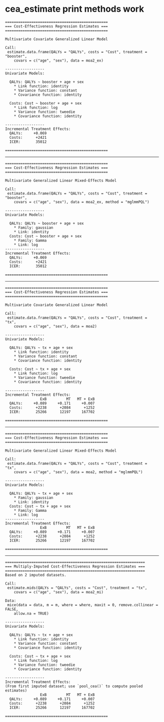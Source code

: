 # cea_estimate print methods work

    ===============================================
    === Cost-Effectiveness Regression Estimates ===
    ===============================================
    
    Multivariate Covariate Generalized Linear Model
    
    Call:
     estimate.data.frame(QALYs = "QALYs", costs = "Cost", treatment = "booster", 
        covars = c("age", "sex"), data = moa2_ex) 
    
    ------------------
    Univariate Models:
    
      QALYs: QALYs ~ booster + age + sex
        * Link function: identity 
        * Variance function: constant 
        * Covariance function: identity 
    
      Costs: Cost ~ booster + age + sex
        * Link function: log 
        * Variance function: tweedie 
        * Covariance function: identity 
    
    ------------------
    Incremental Treatment Effects:
      QALYs:     +0.069 
      Costs:      +2421 
      ICER:       35012 
    
    ===============================================

---

    ===============================================
    === Cost-Effectiveness Regression Estimates ===
    ===============================================
    
    Multivariate Generalized Linear Mixed-Effects Model
    
    Call:
     estimate.data.frame(QALYs = "QALYs", costs = "Cost", treatment = "booster", 
        covars = c("age", "sex"), data = moa2_ex, method = "mglmmPQL") 
    
    ------------------
    Univariate Models:
    
      QALYs: QALYs ~ booster + age + sex
        * Family: gaussian 
        * Link: identity 
      Costs: Cost ~ booster + age + sex
        * Family: Gamma 
        * Link: log 
    ------------------
    Incremental Treatment Effects:
      QALYs:     +0.069 
      Costs:      +2421 
      ICER:       35012 
    
    ===============================================

---

    ===============================================
    === Cost-Effectiveness Regression Estimates ===
    ===============================================
    
    Multivariate Covariate Generalized Linear Model
    
    Call:
     estimate.data.frame(QALYs = "QALYs", costs = "Cost", treatment = "tx", 
        covars = c("age", "sex"), data = moa2) 
    
    ------------------
    Univariate Models:
    
      QALYs: QALYs ~ tx + age + sex
        * Link function: identity 
        * Variance function: constant 
        * Covariance function: identity 
    
      Costs: Cost ~ tx + age + sex
        * Link function: log 
        * Variance function: tweedie 
        * Covariance function: identity 
    
    ------------------
    Incremental Treatment Effects:
                    ExB         MT   MT + ExB 
      QALYs:     +0.089     +0.171     +0.007 
      Costs:      +2238      +2084      +1252 
      ICER:       25266      12197     167702 
    
    ===============================================

---

    ===============================================
    === Cost-Effectiveness Regression Estimates ===
    ===============================================
    
    Multivariate Generalized Linear Mixed-Effects Model
    
    Call:
     estimate.data.frame(QALYs = "QALYs", costs = "Cost", treatment = "tx", 
        covars = c("age", "sex"), data = moa2, method = "mglmmPQL") 
    
    ------------------
    Univariate Models:
    
      QALYs: QALYs ~ tx + age + sex
        * Family: gaussian 
        * Link: identity 
      Costs: Cost ~ tx + age + sex
        * Family: Gamma 
        * Link: log 
    ------------------
    Incremental Treatment Effects:
                    ExB         MT   MT + ExB 
      QALYs:     +0.089     +0.171     +0.007 
      Costs:      +2238      +2084      +1252 
      ICER:       25266      12197     167702 
    
    ===============================================

---

    ================================================================
    === Multiply-Imputed Cost-Effectiveness Regression Estimates ===
    ================================================================
    Based on 2 imputed datasets.
    
    Call:
     estimate.mids(QALYs = "QALYs", costs = "Cost", treatment = "tx", 
        covars = c("age", "sex"), data = moa2_mi) 
    
    Data:
     mice(data = data, m = m, where = where, maxit = 0, remove.collinear = FALSE, 
        allow.na = TRUE) 
    
    ------------------
    Univariate Models:
    
      QALYs: QALYs ~ tx + age + sex
        * Link function: identity 
        * Variance function: constant 
        * Covariance function: identity 
    
      Costs: Cost ~ tx + age + sex
        * Link function: log 
        * Variance function: tweedie 
        * Covariance function: identity 
    
    ------------------
    Incremental Treatment Effects:
    (From first imputed dataset; use `pool_cea()` to compute pooled estimates)
                    ExB         MT   MT + ExB 
      QALYs:     +0.089     +0.171     +0.007 
      Costs:      +2238      +2084      +1252 
      ICER:       25266      12197     167702 
    
    ===============================================

